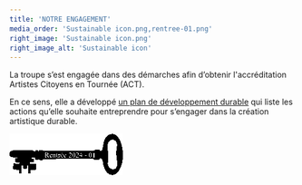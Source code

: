 ```yaml
---
title: 'NOTRE ENGAGEMENT'
media_order: 'Sustainable icon.png,rentree-01.png'
right_image: 'Sustainable icon.png'
right_image_alt: 'Sustainable icon'
---
```


La troupe s’est engagée dans des démarches afin d’obtenir l'accréditation Artistes Citoyens en Tournée (ACT).

En ce sens, elle a développé [un plan de développement durable](https://drive.google.com/file/d/1QjQfyodWJwvCK1WCd_e7MGLrWuf3GVal/view?usp=sharing) qui liste les actions qu’elle souhaite entreprendre pour s’engager dans la création artistique durable.

![ING101](rentree-01.png)